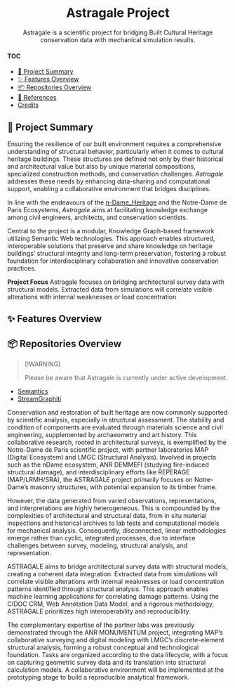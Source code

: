 <a name="readme-top"></a>

<div align="center">

<h1 align="center">Astragale Project</h1>
Astragale is a scientific project for bridging Built Cultural Heritage conservation data with mechanical simulation results. 

</div>

#### TOC

- [🔦 Project Summary](#-project-summary)
- [✨ Features Overview](#-repositories-overview)
- [📦 Repositories Overview](#-repositories-overview)
- [📑 References](#-references)
- [Credits](#credits)


<!-- - [👋🏻 Getting Started & Join Our Community](#-getting-started--join-our-community)
- [📦 Extension Installation](#-extension-installation)
- [✨ Feature Overview](#-feature-overview)
- [🖥 Environment Support](#-environment-support)
- [📦 Ecosystem](#-ecosystem)
- [⌨️ Local Development](#️-local-development)
- [🤝 Contributing](#-contributing)
- [🩷 Sponsor](#-sponsor)
- [🔗 Links](#-links)
  - [More Products](#more-products)
  - [Credits](#credits) -->


## 🔦 Project Summary
Ensuring the resilience of our built environment requires a comprehensive understanding of structural behavior, particularly when it comes to cultural heritage buildings. These structures are defined not only by their historical and architectural value but also by unique material compositions, specialized construction methods, and conservation challenges. *Astragale* addresses these needs by enhancing data-sharing and computational support, enabling a collaborative environment that bridges disciplines.

In line with the endeavours of the [n-Dame_Heritage](http://www.ndameheritage.map.cnrs.fr/) and the Notre-Dame de Paris Ecosystems, *Astragale* aims at facilitating knowledge exchange among civil engineers, architects, and conservation scientists. 

Central to the project is a modular, Knowledge Graph-based framework utilizing Semantic Web technologies. This approach enables structured, interoperable solutions that preserve and share knowledge on heritage buildings’ structural integrity and long-term preservation, fostering a robust foundation for interdisciplinary collaboration and innovative conservation practices.

**Project Focus**
Astragale focuses on bridging architectural survey data with structural models. Extracted data from simulations will correlate visible alterations with internal weaknesses or load concentration

## ✨ Features Overview

## 📦 Repositories Overview
> \[!WARNING]
>
> Please be aware that Astragale is currently under active development.

+ [Semantics](https://github.com/prj-astragale/semantics)
+ [StreamGraphiti](https://github.com/prj-astragale/streamgraphiti)



Conservation and restoration of built heritage are now commonly supported by scientific analysis, especially in structural assessment. The stability and condition of components are evaluated through materials science and civil engineering, supplemented by archaeometry and art history. This collaborative research, rooted in architectural surveys, is exemplified by the Notre-Dame de Paris scientific project, with partner laboratories MAP (Digital Ecosystem) and LMGC (Structural Analysis). Involved in projects such as the nDame ecosystem, ANR DEMMEFI (studying fire-induced structural damage), and interdisciplinary efforts like REPERAGE (MAP/LRMH/SRA), the ASTRAGALE project primarily focuses on Notre-Dame’s masonry structures, with potential expansion to its timber frame.

However, the data generated from varied observations, representations, and interpretations are highly heterogeneous. This is compounded by the complexities of architectural and structural data, from in situ material inspections and historical archives to lab tests and computational models for mechanical analysis. Consequently, disconnected, linear methodologies emerge rather than cyclic, integrated processes, due to interface challenges between survey, modeling, structural analysis, and representation.

ASTRAGALE aims to bridge architectural survey data with structural models, creating a coherent data integration. Extracted data from simulations will correlate visible alterations with internal weaknesses or load concentration patterns identified through structural analysis. This approach enables machine learning applications for correlating damage patterns. Using the CIDOC CRM, Web Annotation Data Model, and a rigorous methodology, ASTRAGALE prioritizes high interoperability and reproducibility.

The complementary expertise of the partner labs was previously demonstrated through the ANR MONUMENTUM project, integrating MAP’s collaborative surveying and digital modeling with LMGC’s discrete-element structural analysis, forming a robust conceptual and technological foundation. Tasks are organized according to the data lifecycle, with a focus on capturing geometric survey data and its translation into structural calculation models. A collaborative environment will be implemented at the prototyping stage to build a reproducible analytical framework.